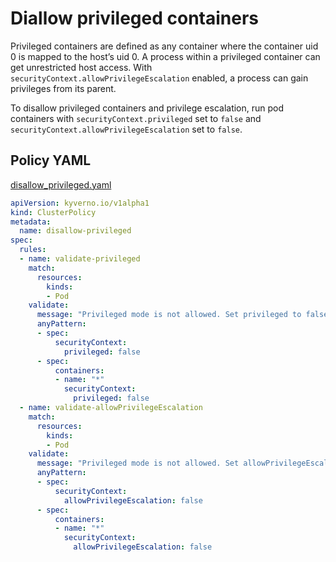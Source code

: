 # Diallow privileged containers

Privileged containers are defined as any container where the container uid 0 is mapped to the host’s uid 0. A process within a privileged container can get unrestricted host access. With `securityContext.allowPrivilegeEscalation` enabled, a process can gain privileges from its parent.

To disallow privileged containers and privilege escalation, run pod containers with `securityContext.privileged` set to `false` and `securityContext.allowPrivilegeEscalation` set to `false`.

## Policy YAML 

[disallow_privileged.yaml](best_practices/disallow_privileged.yaml)

````yaml
apiVersion: kyverno.io/v1alpha1
kind: ClusterPolicy
metadata:
  name: disallow-privileged
spec:
  rules:
  - name: validate-privileged
    match:
      resources:
        kinds:
        - Pod
    validate:
      message: "Privileged mode is not allowed. Set privileged to false"
      anyPattern:
      - spec:
          securityContext:
            privileged: false
      - spec:
          containers:
          - name: "*"
            securityContext:
              privileged: false
  - name: validate-allowPrivilegeEscalation
    match:
      resources:
        kinds:
        - Pod
    validate:
      message: "Privileged mode is not allowed. Set allowPrivilegeEscalation to false"
      anyPattern:
      - spec:
          securityContext:
            allowPrivilegeEscalation: false
      - spec:
          containers:
          - name: "*"
            securityContext:
              allowPrivilegeEscalation: false
````
